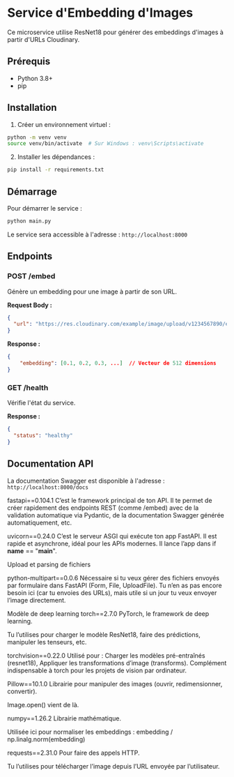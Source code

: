 # Service d'Embedding d'Images

Ce microservice utilise ResNet18 pour générer des embeddings d'images à partir d'URLs Cloudinary.

## Prérequis

- Python 3.8+
- pip

## Installation

1. Créer un environnement virtuel :

```bash
python -m venv venv
source venv/bin/activate  # Sur Windows : venv\Scripts\activate
```

2. Installer les dépendances :

```bash
pip install -r requirements.txt
```

## Démarrage

Pour démarrer le service :

```bash
python main.py
```

Le service sera accessible à l'adresse : `http://localhost:8000`

## Endpoints

### POST /embed

Génère un embedding pour une image à partir de son URL.

**Request Body :**

```json
{
  "url": "https://res.cloudinary.com/example/image/upload/v1234567890/example.jpg"
}
```

**Response :**

```json
{
    "embedding": [0.1, 0.2, 0.3, ...]  // Vecteur de 512 dimensions
}
```

### GET /health

Vérifie l'état du service.

**Response :**

```json
{
  "status": "healthy"
}
```

## Documentation API

La documentation Swagger est disponible à l'adresse : `http://localhost:8000/docs`

fastapi==0.104.1
C’est le framework principal de ton API.
Il te permet de créer rapidement des endpoints REST (comme /embed) avec de la validation automatique via Pydantic, de la documentation Swagger générée automatiquement, etc.

uvicorn==0.24.0
C’est le serveur ASGI qui exécute ton app FastAPI.
Il est rapide et asynchrone, idéal pour les APIs modernes. Il lance l’app dans if **name** == "**main**".

Upload et parsing de fichiers

python-multipart==0.0.6
Nécessaire si tu veux gérer des fichiers envoyés par formulaire dans FastAPI (Form, File, UploadFile).
Tu n’en as pas encore besoin ici (car tu envoies des URLs), mais utile si un jour tu veux envoyer l’image directement.

Modèle de deep learning
torch==2.7.0
PyTorch, le framework de deep learning.

Tu l’utilises pour charger le modèle ResNet18, faire des prédictions, manipuler les tenseurs, etc.

torchvision==0.22.0
Utilisé pour :
Charger les modèles pré-entraînés (resnet18),
Appliquer les transformations d’image (transforms).
Complément indispensable à torch pour les projets de vision par ordinateur.

Pillow==10.1.0
Librairie pour manipuler des images (ouvrir, redimensionner, convertir).

Image.open() vient de là.

numpy==1.26.2
Librairie mathématique.

Utilisée ici pour normaliser les embeddings : embedding / np.linalg.norm(embedding)

requests==2.31.0
Pour faire des appels HTTP.

Tu l’utilises pour télécharger l’image depuis l’URL envoyée par l’utilisateur.
